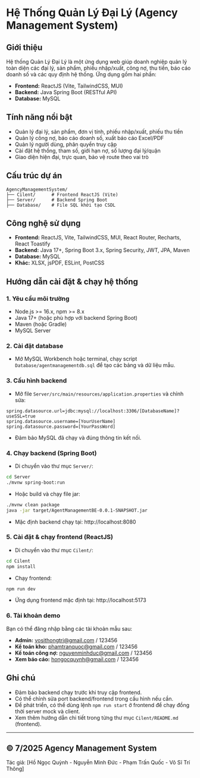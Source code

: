 # Hệ Thống Quản Lý Đại Lý (Agency Management System)

## Giới thiệu
Hệ thống Quản Lý Đại Lý là một ứng dụng web giúp doanh nghiệp quản lý toàn diện các đại lý, sản phẩm, phiếu nhập/xuất, công nợ, thu tiền, báo cáo doanh số và các quy định hệ thống. Ứng dụng gồm hai phần:
- **Frontend:** ReactJS (Vite, TailwindCSS, MUI)
- **Backend:** Java Spring Boot (RESTful API)
- **Database:** MySQL

## Tính năng nổi bật
- Quản lý đại lý, sản phẩm, đơn vị tính, phiếu nhập/xuất, phiếu thu tiền
- Quản lý công nợ, báo cáo doanh số, xuất báo cáo Excel/PDF
- Quản lý người dùng, phân quyền truy cập
- Cài đặt hệ thống, tham số, giới hạn nợ, số lượng đại lý/quận
- Giao diện hiện đại, trực quan, bảo vệ route theo vai trò

## Cấu trúc dự án
```
AgencyManagementSystem/
├── Cilent/      # Frontend ReactJS (Vite)
├── Server/      # Backend Spring Boot
├── Database/    # File SQL khởi tạo CSDL
```

## Công nghệ sử dụng
- **Frontend:** ReactJS, Vite, TailwindCSS, MUI, React Router, Recharts, React Toastify
- **Backend:** Java 17+, Spring Boot 3.x, Spring Security, JWT, JPA, Maven
- **Database:** MySQL
- **Khác:** XLSX, jsPDF, ESLint, PostCSS

## Hướng dẫn cài đặt & chạy hệ thống
### 1. Yêu cầu môi trường
- Node.js >= 16.x, npm >= 8.x
- Java 17+ (hoặc phù hợp với backend Spring Boot)
- Maven (hoặc Gradle)
- MySQL Server

### 2. Cài đặt database
- Mở MySQL Workbench hoặc terminal, chạy script `Database/agentmanagementdb.sql` để tạo các bảng và dữ liệu mẫu.

### 3. Cấu hình backend
- Mở file `Server/src/main/resources/application.properties` và chỉnh sửa:
```
spring.datasource.url=jdbc:mysql://localhost:3306/[DatabaseName]?useSSL=true
spring.datasource.username=[YourUserName]
spring.datasource.password=[YourPassWord]
```
- Đảm bảo MySQL đã chạy và đúng thông tin kết nối.

### 4. Chạy backend (Spring Boot)
- Di chuyển vào thư mục `Server/`:
```bash
cd Server
./mvnw spring-boot:run
```
- Hoặc build và chạy file jar:
```bash
./mvnw clean package
java -jar target/AgentManagementBE-0.0.1-SNAPSHOT.jar
```
- Mặc định backend chạy tại: http://localhost:8080

### 5. Cài đặt & chạy frontend (ReactJS)
- Di chuyển vào thư mục `Cilent/`:
```bash
cd Cilent
npm install
```
- Chạy frontend:
```bash
npm run dev
```
- Ứng dụng frontend mặc định tại: http://localhost:5173

### 6. Tài khoản demo
Bạn có thể đăng nhập bằng các tài khoản mẫu sau:
- **Admin:** vosithongtri@gmail.com / 123456
- **Kế toán kho:** phamtranquoc@gmail.com / 123456
- **Kế toán công nợ:** nguyenminhduc@gmail.com / 123456
- **Xem báo cáo:** hongocquynh@gmail.com / 123456

## Ghi chú
- Đảm bảo backend chạy trước khi truy cập frontend.
- Có thể chỉnh sửa port backend/frontend trong cấu hình nếu cần.
- Để phát triển, có thể dùng lệnh `npm run start` ở frontend để chạy đồng thời server mock và client.
- Xem thêm hướng dẫn chi tiết trong từng thư mục `Cilent/README.md` (frontend).

---
**© 7/2025 Agency Management System** 
---
Tác giả: [Hồ Ngọc Quỳnh - Nguyễn Minh Đức - Phạm Trấn Quốc - Võ Sĩ Trí Thông] 